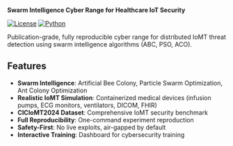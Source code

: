 **Swarm Intelligence Cyber Range for Healthcare IoT Security**

[![License](https://img.shields.io/badge/License-Apache%202.0-blue.svg)](LICENSE)
[![Python](https://img.shields.io/badge/python-3.11+-blue.svg)](https://www.python.org/downloads/)

Publication-grade, fully reproducible cyber range for distributed IoMT threat detection using swarm intelligence algorithms (ABC, PSO, ACO).

## Features

- **Swarm Intelligence**: Artificial Bee Colony, Particle Swarm Optimization, Ant Colony Optimization
- **Realistic IoMT Simulation**: Containerized medical devices (infusion pumps, ECG monitors, ventilators, DICOM, FHIR)
- **CICIoMT2024 Dataset**: Comprehensive IoMT security benchmark
- **Full Reproducibility**: One-command experiment reproduction
- **Safety-First**: No live exploits, air-gapped by default
- **Interactive Training**: Dashboard for cybersecurity training
